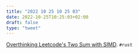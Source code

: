 ```yaml
---
title: "2022 10 25 10 25 03"
date: 2022-10-25T10:25:03+02:00
draft: false
type: "tweet"
---
```

[Overthinking Leetcode's Two Sum with SIMD](https://darkcoding.net/software/two-sum/).  `#rust`
